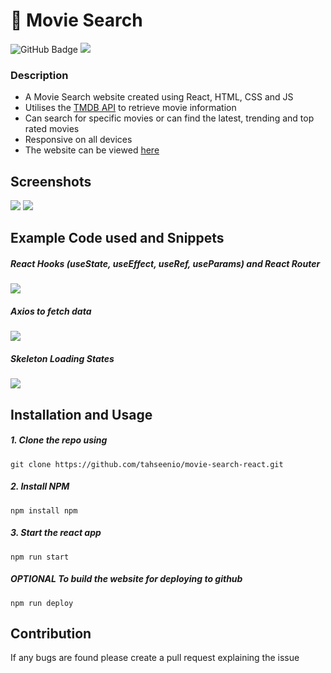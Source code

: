# 🍿 Movie Search

<img src="https://img.shields.io/github/deployments/tahseenio/movie-search-react/github-pages" alt="GitHub Badge"> <img src="https://img.shields.io/github/repo-size/tahseenio/movie-search-react">

### Description
- A Movie Search website created using React, HTML, CSS and JS
- Utilises the [TMDB API](https://developers.themoviedb.org/3/getting-started/introduction) to retrieve movie information
- Can search for specific movies or can find the latest, trending and top rated movies
- Responsive on all devices
- The website can be viewed [here](https://tahseenio.github.io/movie-search-react/)

## Screenshots

<img src="https://i.imgur.com/e6X0tfM.png">

<img src="https://i.imgur.com/efFo3AB.png">

## Example Code used and Snippets
#####  React Hooks (useState, useEffect, useRef, useParams) and React Router

<img src="https://i.imgur.com/9cY0N9C.png">

#####  Axios to fetch data

<img src="https://i.imgur.com/OtvRyRP.png">

#####  Skeleton Loading States

<img src="https://i.imgur.com/XetsFGs.gif">

## Installation and Usage

##### 1. Clone the repo using

`git clone https://github.com/tahseenio/movie-search-react.git`

##### 2. Install NPM

`npm install npm`

##### 3. Start the react app

`npm run start`

##### OPTIONAL To build the website for deploying to github

`npm run deploy`


## Contribution

<p>If any bugs are found please create a pull request explaining the issue</p>
